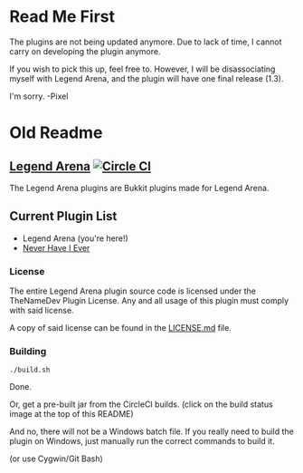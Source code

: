 # Read Me First

The plugins are not being updated anymore. Due to lack of time, I cannot carry on developing the plugin anymore.

If you wish to pick this up, feel free to. However, I will be disassociating myself with Legend Arena, and the plugin will have one final release (1.3).

I'm sorry. -Pixel

# Old Readme

## [Legend Arena](http://thenamedev.net/legendarena/) [![Circle CI](https://circleci.com/gh/LegendArenaMC/LegendArena.svg?style=svg)](https://circleci.com/gh/LegendArenaMC/LegendArena)

The Legend Arena plugins are Bukkit plugins made for Legend Arena.

## Current Plugin List

* Legend Arena (you're here!)
* [Never Have I Ever](https://github.com/LegendArenaMC/NeverHaveIEver)

### License

The entire Legend Arena plugin source code is licensed under the TheNameDev Plugin License. Any and all usage of this plugin
must comply with said license.

A copy of said license can be found in the [LICENSE.md](https://github.com/LegendArenaMC/LegendArena/blob/dev/LICENSE.md) file.

### Building

```
./build.sh
```

Done.

Or, get a pre-built jar from the CircleCI builds. (click on the build status image at the top of this README)

And no, there will not be a Windows batch file. If you really need to build the plugin on Windows, just manually run the correct commands to build it.

(or use Cygwin/Git Bash)